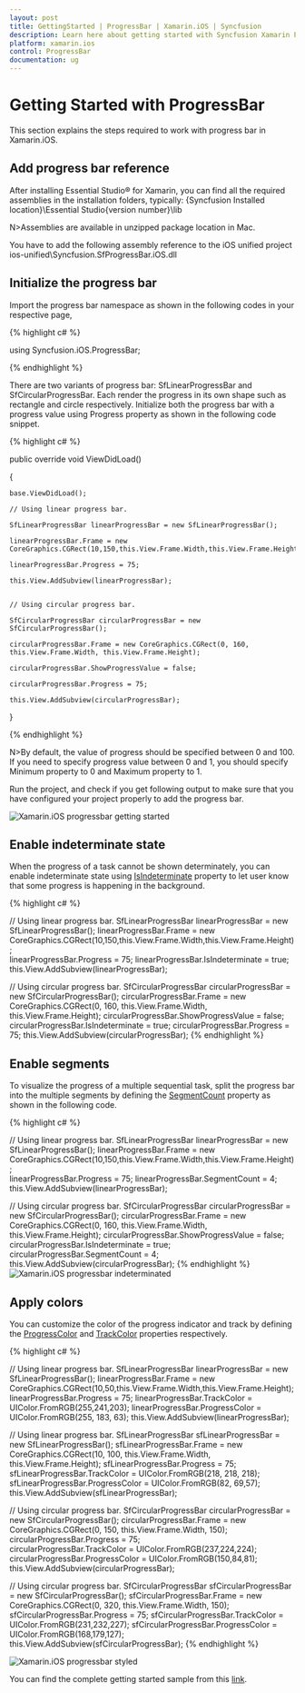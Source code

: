```yaml
---
layout: post
title: GettingStarted | ProgressBar | Xamarin.iOS | Syncfusion
description: Learn here about getting started with Syncfusion Xamarin ProgressBar (Progress Bar) control, its elements and more.
platform: xamarin.ios
control: ProgressBar
documentation: ug
---
```



# Getting Started with ProgressBar

This section explains the steps required to work with progress bar in Xamarin.iOS.

## Add progress bar reference

After installing Essential Studio® for Xamarin, you can find all the required assemblies in the installation folders, typically:
{Syncfusion Installed location}\Essential Studio{version number}\lib

N>Assemblies are available in unzipped package location in Mac.

You have to add the following assembly reference to the iOS unified project
ios-unified\Syncfusion.SfProgressBar.iOS.dll

## Initialize the progress bar

Import the progress bar namespace as shown in the following codes in your respective page,

{% highlight c# %}

using Syncfusion.iOS.ProgressBar;

{% endhighlight %}

There are two variants of progress bar: SfLinearProgressBar and SfCircularProgressBar. Each render the progress in its own shape such as rectangle and circle respectively. Initialize both the progress bar with a progress value using Progress property as shown in the following code snippet.

{% highlight c# %}


public override void ViewDidLoad()

{

    base.ViewDidLoad();

    // Using linear progress bar. 

    SfLinearProgressBar linearProgressBar = new SfLinearProgressBar();

    linearProgressBar.Frame = new CoreGraphics.CGRect(10,150,this.View.Frame.Width,this.View.Frame.Height);            

    linearProgressBar.Progress = 75;

    this.View.AddSubview(linearProgressBar);


    // Using circular progress bar.

    SfCircularProgressBar circularProgressBar = new SfCircularProgressBar();

    circularProgressBar.Frame = new CoreGraphics.CGRect(0, 160, this.View.Frame.Width, this.View.Frame.Height);

    circularProgressBar.ShowProgressValue = false;

    circularProgressBar.Progress = 75;

    this.View.AddSubview(circularProgressBar);            

}

{% endhighlight %}
 

N>By default, the value of progress should be specified between 0 and 100. If you need to specify progress value between 0 and 1, you should specify Minimum property to 0 and Maximum property to 1.

Run the project, and check if you get following output to make sure that you have configured your project properly to add the progress bar.

![Xamarin.iOS progressbar getting started](overview_images/progressbar.png)


## Enable indeterminate state

When the progress of a task cannot be shown determinately, you can enable indeterminate state using [IsIndeterminate](https://help.syncfusion.com/cr/xamarin-ios/Syncfusion.iOS.ProgressBar.ProgressBarBase.html#Syncfusion_iOS_ProgressBar_ProgressBarBase_IsIndeterminate) property to let user know that some progress is happening in the background.


{% highlight c# %}

// Using linear progress bar. 
SfLinearProgressBar linearProgressBar = new SfLinearProgressBar();
linearProgressBar.Frame = new CoreGraphics.CGRect(10,150,this.View.Frame.Width,this.View.Frame.Height);            
linearProgressBar.Progress = 75;
linearProgressBar.IsIndeterminate = true;
this.View.AddSubview(linearProgressBar);

// Using circular progress bar.
SfCircularProgressBar circularProgressBar = new SfCircularProgressBar();
circularProgressBar.Frame = new CoreGraphics.CGRect(0, 160, this.View.Frame.Width, this.View.Frame.Height);
circularProgressBar.ShowProgressValue = false;
circularProgressBar.IsIndeterminate = true;
circularProgressBar.Progress = 75;
this.View.AddSubview(circularProgressBar);
{% endhighlight %}


## Enable segments

To visualize the progress of a multiple sequential task, split the progress bar into the multiple segments by defining the [SegmentCount](https://help.syncfusion.com/cr/xamarin-ios/Syncfusion.iOS.ProgressBar.ProgressBarBase.html#Syncfusion_iOS_ProgressBar_ProgressBarBase_SegmentCount) property as shown in the following code.

{% highlight c# %}

// Using linear progress bar. 
SfLinearProgressBar linearProgressBar = new SfLinearProgressBar();
linearProgressBar.Frame = new CoreGraphics.CGRect(10,150,this.View.Frame.Width,this.View.Frame.Height);            
linearProgressBar.Progress = 75;
linearProgressBar.SegmentCount = 4;
this.View.AddSubview(linearProgressBar);

// Using circular progress bar.
SfCircularProgressBar circularProgressBar = new SfCircularProgressBar();
circularProgressBar.Frame = new CoreGraphics.CGRect(0, 160, this.View.Frame.Width, this.View.Frame.Height);
circularProgressBar.ShowProgressValue = false;
circularProgressBar.IsIndeterminate = true;
circularProgressBar.SegmentCount = 4;
this.View.AddSubview(circularProgressBar); 
{% endhighlight %}
![Xamarin.iOS progressbar indeterminated](overview_images/indeterminate.png)


## Apply colors

You can customize the color of the progress indicator and track by defining the [ProgressColor](https://help.syncfusion.com/cr/xamarin-ios/Syncfusion.iOS.ProgressBar.ProgressBarBase.html#Syncfusion_iOS_ProgressBar_ProgressBarBase_ProgressColor) and [TrackColor](https://help.syncfusion.com/cr/xamarin-ios/Syncfusion.iOS.ProgressBar.ProgressBarBase.html#Syncfusion_iOS_ProgressBar_ProgressBarBase_TrackColor) properties respectively.

{% highlight c# %}

// Using linear progress bar. 
SfLinearProgressBar linearProgressBar = new SfLinearProgressBar();
linearProgressBar.Frame = new CoreGraphics.CGRect(10,50,this.View.Frame.Width,this.View.Frame.Height);            
linearProgressBar.Progress = 75;
linearProgressBar.TrackColor = UIColor.FromRGB(255,241,203);
linearProgressBar.ProgressColor = UIColor.FromRGB(255, 183, 63);
this.View.AddSubview(linearProgressBar);

// Using linear progress bar. 
SfLinearProgressBar sfLinearProgressBar = new SfLinearProgressBar();
sfLinearProgressBar.Frame = new CoreGraphics.CGRect(10, 100, this.View.Frame.Width, this.View.Frame.Height);
sfLinearProgressBar.Progress = 75;
sfLinearProgressBar.TrackColor = UIColor.FromRGB(218, 218, 218);
sfLinearProgressBar.ProgressColor = UIColor.FromRGB(82, 69,57);
this.View.AddSubview(sfLinearProgressBar);

// Using circular progress bar.
SfCircularProgressBar circularProgressBar = new SfCircularProgressBar();
circularProgressBar.Frame = new CoreGraphics.CGRect(0, 150, this.View.Frame.Width, 150);
circularProgressBar.Progress = 75;                
circularProgressBar.TrackColor = UIColor.FromRGB(237,224,224);
circularProgressBar.ProgressColor = UIColor.FromRGB(150,84,81);
this.View.AddSubview(circularProgressBar);

// Using circular progress bar.
SfCircularProgressBar sfCircularProgressBar = new SfCircularProgressBar();
sfCircularProgressBar.Frame = new CoreGraphics.CGRect(0, 320, this.View.Frame.Width, 150);
sfCircularProgressBar.Progress = 75;
sfCircularProgressBar.TrackColor = UIColor.FromRGB(231,232,227);
sfCircularProgressBar.ProgressColor = UIColor.FromRGB(168,179,127);
this.View.AddSubview(sfCircularProgressBar);
{% endhighlight %}
 
![Xamarin.iOS progressbar styled](overview_images/style.png)


You can find the complete getting started sample from this [link](http://www.syncfusion.com/downloads/support/directtrac/general/ze/ProgressBar_iOS266140402).
